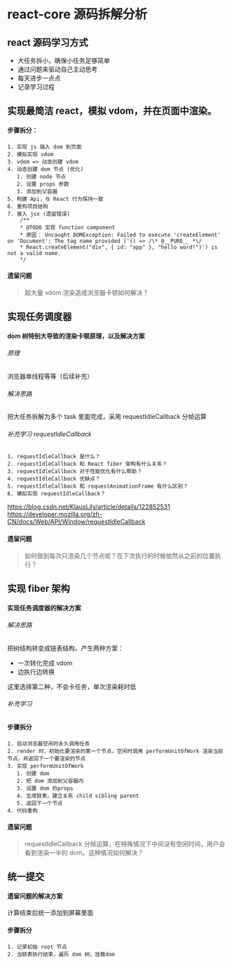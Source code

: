 # react-core 源码拆解分析

## react 源码学习方式
 - 大任务拆小，确保小任务足够简单
 - 通过问题来驱动自己主动思考
 - 每天进步一点点
 - 记录学习过程

## 实现最简洁 react，模拟 vdom，并在页面中渲染。 

#### 步骤拆分：

    1. 实现 js 插入 dom 到页面
    2. 模拟实现 vdom
    3. vdom => 动态创建 vdom
    4. 动态创建 dom 节点 (优化)
       1. 创建 node 节点
       2. 设置 props 参数
       3. 添加到父容器
    5. 构建 Api，与 React 行为保持一致
    6. 重构项目结构
    7. 接入 jsx (遗留错误)
        /**
        * @TODO 实现 function component
        * 原因： Uncaught DOMException: Failed to execute 'createElement' on 'Document': The tag name provided ('() => /\* @__PURE__ *\/ 
        * React.createElement("div", { id: "app" }, "hello word!")') is not a valid name.
        */
#### 遗留问题
> 超大量 vdom 渲染造成浏览器卡顿如何解决？

## 实现任务调度器

#### dom 树特别大导致的渲染卡顿原理，以及解决方案
###### 原理
浏览器单线程等等（后续补充）
###### 解决思路
把大任务拆解为多个 task 里面完成，采用 requestIdleCallback 分帧运算

###### 补充学习 requestIdleCallback
    1. requestIdleCallback 是什么？
    2. requestIdleCallback 和 React fiber 架构有什么关系？
    3. requestIdleCallback 对于性能优化有什么帮助？
    4. requestIdleCallback 优缺点？
    5. requestIdleCallback 和 requestAnimationFrame 有什么区别？
    6. 模拟实现 requestIdleCallback？

https://blog.csdn.net/KlausLily/article/details/122852531
https://developer.mozilla.org/zh-CN/docs/Web/API/Window/requestIdleCallback

#### 遗留问题
> 如何做到每次只渲染几个节点呢？在下次执行的时候依然从之前的位置执行？

## 实现 fiber 架构

#### 实现任务调度器的解决方案

###### 解决思路
把树结构转变成链表结构，产生两种方案：
  
  - 一次转化完成 vdom
  - 边执行边转换
  
这里选择第二种，不会卡任务，单次渲染耗时低

###### 补充学习

#### 步骤拆分
    1. 启动浏览器空闲时永久调用任务
    2. render 时，初始化要渲染的第一个节点，空闲时调用 performUnitOfWork 渲染当前节点，并返回下一个要渲染的节点
    3. 实现 performUnitOfWork
       1. 创建 dom
       2. 把 dom 添加到父容器内
       3. 设置 dom 的props
       4. 生成链表，建立关系 child sibling parent
       5. 返回下一个节点
    4. 代码重构

#### 遗留问题
> requestIdleCallback 分帧运算，在特殊情况下中间没有空闲时间，用户会看到渲染一半的 dom。这种情况如何解决？
   
## 统一提交

#### 遗留问题的解决方案

计算结束后统一添加到屏幕里面

#### 步骤拆分

    1. 记录初始 root 节点
    2. 当链表执行结束，遍历 dom 树，挂载dom


